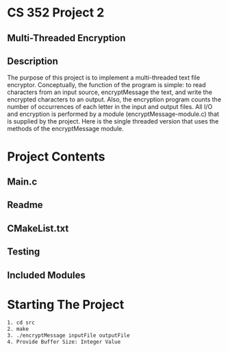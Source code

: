 # CS 352 Project 2

## Multi-Threaded Encryption

## Description

The purpose of this project is to implement a multi-threaded text file encryptor. Conceptually,
the function of the program is simple: to read characters from an input source, encryptMessage the text,
and write the encrypted characters to an output. Also, the encryption program counts the number
of occurrences of each letter in the input and output files. All I/O and encryption is performed by
a module (encryptMessage-module.c) that is supplied by the project. Here is the single threaded version
that uses the methods of the encryptMessage module.

# Project Contents

## Main.c 
## Readme
## CMakeList.txt
## Testing
## Included Modules

# Starting The Project
```bash
1. cd src
2. make
3. ./encryptMessage inputFile outputFile
4. Provide Buffer Size: Integer Value
```
